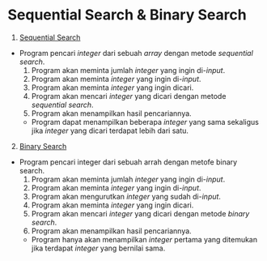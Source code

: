# Sequential Search & Binary Search

1. [Sequential Search](https://github.com/nyferin/kuliah_asd/blob/main/searching/sequentialSearch.c)
  - Program pencari _integer_ dari sebuah _array_ dengan metode _sequential search_.
    1. Program akan meminta jumlah _integer_ yang ingin di-_input_.
    2. Program akan meminta _integer_ yang ingin di-_input_.
    3. Program akan meminta _integer_ yang ingin dicari.
    4. Program akan mencari _integer_ yang dicari dengan metode _sequential search_.
    5. Program akan menampilkan hasil pencariannya.
      - Program dapat menampilkan beberapa _integer_ yang sama sekaligus jika _integer_ yang dicari terdapat lebih dari satu.
2. [Binary Search](https://github.com/nyferin/kuliah_asd/blob/main/searching/binarySearch.c)
  - Program pencari integer dari sebuah arrah dengan metofe binary search. 
    1. Program akan meminta jumlah _integer_ yang ingin di-_input_.
    2. Program akan meminta _integer_ yang ingin di-_input_.
    3. Program akan mengurutkan _integer_ yang sudah di-_input_.
    4. Program akan meminta _integer_ yang ingin dicari.
    5. Program akan mencari _integer_ yang dicari dengan metode _binary search_.
    6. Program akan menampilkan hasil pencariannya.
      - Program hanya akan menampilkan _integer_ pertama yang ditemukan jika terdapat _integer_ yang bernilai sama.
